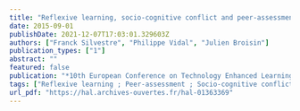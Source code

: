 ```yaml
---
title: "Reflexive learning, socio-cognitive conflict and peer-assessment to improve the quality of feedbacks in online tests"
date: 2015-09-01
publishDate: 2021-12-07T17:03:01.329603Z
authors: ["Franck Silvestre", "Philippe Vidal", "Julien Broisin"]
publication_types: ["1"]
abstract: ""
featured: false
publication: "*10th European Conference on Technology Enhanced Learning (EC-TEL 2015)*"
tags: ["Reflexive learning ; Peer-assessment ; Socio-cognitive conflict ; Interactive questions ; Quality of feedback"]
url_pdf: "https://hal.archives-ouvertes.fr/hal-01363369"
---
```


